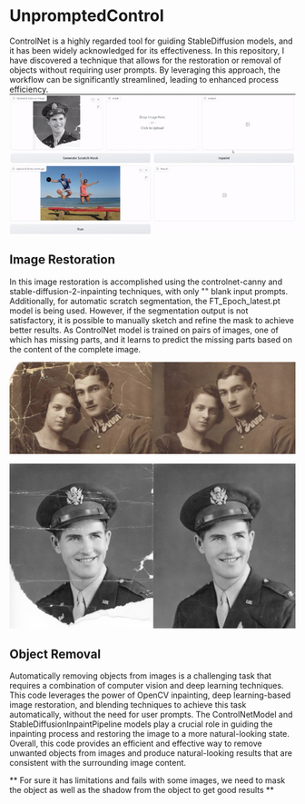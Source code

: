 # UnpromptedControl

ControlNet is a highly regarded tool for guiding StableDiffusion models, and it has been widely acknowledged for its effectiveness. In this repository, I have discovered a technique that allows for the restoration or removal of objects without requiring user prompts. By leveraging this approach, the workflow can be significantly streamlined, leading to enhanced process efficiency.
![restore Result](examples/eg2gif.gif)
![restore Result](examples/objgif.gif)
## Image Restoration 

In this image restoration is accomplished using the controlnet-canny and stable-diffusion-2-inpainting techniques, with only "" blank input prompts. Additionally, for automatic scratch segmentation, the FT_Epoch_latest.pt model is being used. However, if the segmentation output is not satisfactory, it is possible to manually sketch and refine the mask to achieve better results. As ControlNet model is trained on pairs of images, one of which has missing parts, and it learns to predict the missing parts based on the content of the complete image.

![restore Result](examples/eg1.jpg)

![restore Result](examples/eg2.jpg)

## Object Removal

Automatically removing objects from images is a challenging task that requires a combination of computer vision and deep learning techniques. This code leverages the power of OpenCV inpainting, deep learning-based image restoration, and blending techniques to achieve this task automatically, without the need for user prompts. The ControlNetModel and StableDiffusionInpaintPipeline models play a crucial role in guiding the inpainting process and restoring the image to a more natural-looking state. Overall, this code provides an efficient and effective way to remove unwanted objects from images and produce natural-looking results that are consistent with the surrounding image content. 

** For sure it has limitations and fails with some images, we need to mask the object as well as the shadow from the object to get good results **





